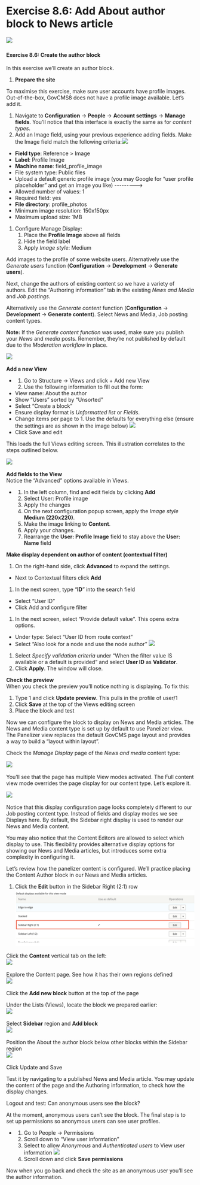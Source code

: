 # Exercise 8.6: Add About author block to News article

![](https://blobscdn.gitbook.com/v0/b/gitbook-28427.appspot.com/o/assets%2Fgovcms-site-builder%2F-LzEeysPiuilE7VSaStD%2F-LzEfAJUmyaoiKMb8l4\_%2F115.png?generation=1579737221013347\&alt=media)

#### **Exercise 8.6:** Create the author block

In this exercise we’ll create an author block.

1. **Prepare the site**

To maximise this exercise, make sure user accounts have profile images. Out-of-the-box, GovCMS8 does not have a profile image available. Let’s add it.

1. Navigate to **Configuration** → **People** → **Account settings** → **Manage fields**. You’ll notice that this interface is exactly the same as for _content types_.
2. Add an Image field, using your previous experience adding fields. Make the Image field match the following criteria:![](<../.gitbook/assets/116 (1).png>)

* **Field type**: Reference > Image
* **Label**: Profile Image
* **Machine name**: field\_profile\_image
* File system type: Public files
* Upload a default generic profile image (you may Google for “user profile placeholder” and get an image you like) --------->
* Allowed number of values: 1
* Required field: yes
* **File directory**: profile\_photos
* Minimum image resolution: 150x150px
* Maximum upload size: 1MB

1. Configure Manage Display:
   1. Place the **Profile Image** above all fields
   2. Hide the field label
   3. Apply _Image style_: Medium

Add images to the profile of some website users. Alternatively use the _Generate users_ function (**Configuration** → **Development** → **Generate users**).

Next, change the authors of existing content so we have a variety of authors. Edit the “Authoring information” tab in the existing _News and Media_ and _Job postings_.

Alternatively use the _Generate content_ function (**Configuration** → **Development** → **Generate content**). Select News and Media, Job posting content types.

**Note:** If the _Generate content function_ was used, make sure you publish your _News_ and _media_ posts. Remember, they’re not published by default due to the _Moderation workflow_ in place.

![](../.gitbook/assets/117.png)

**Add a new View**

*
  1. Go to Structure → Views and click + Add new View
  2. Use the following information to fill out the form:
* View name: About the author
* Show “Users” sorted by “Unsorted”
* Select “Create a block”
* Ensure display format is _Unformatted list_ or _Fields_.
* Change items per page to 1. Use the defaults for everything else (ensure the settings are as shown in the image below) ![](<../.gitbook/assets/118 (1).png>)
* Click Save and edit

This loads the full Views editing screen. This illustration correlates to the steps outlined below.

![](../.gitbook/assets/119.png)

**Add fields to the View**\
Notice the “Advanced” options available in Views.

*
  1. In the left column, find and edit fields by clicking **Add**
  2. Select User: Profile image
  3. Apply the changes
  4. On the next configuration popup screen, apply the _Image style_ **Medium (220x220)**.
  5. Make the image linking to **Content**.
  6. Apply your changes.
  7. Rearrange the **User: Profile Image** field to stay above the **User: Name** field

**Make display dependent on author of content (contextual filter)**

1. On the right-hand side, click **Advanced** to expand the settings.

* Next to Contextual filters click **Add**

1. In the next screen, type “**ID**” into the search field

* Select “User ID”
* Click Add and configure filter

1. In the next screen, select “Provide default value”. This opens extra options.

* Under type: Select “User ID from route context”
* Select “Also look for a node and use the node author” ![](<../.gitbook/assets/120 (1).png>)

1. Select _Specify validation criteria_ under “When the filter value IS available or a default is provided” and select **User ID** as **Validator**.
2. Click **Apply**. The window will close.

**Check the preview**\
When you check the preview you’ll notice nothing is displaying. To fix this:

1. Type 1 and click **Update preview**. This pulls in the profile of user/1
2. Click **Save** at the top of the Views editing screen
3. Place the block and test

Now we can configure the block to display on News and Media articles. The News and Media content type is set up by default to use Panelizer view. The Panelizer view replaces the default GovCMS page layout and provides a way to build a “layout within layout”.

Check the _Manage Display_ page of the _News and media_ content type:

![](<../.gitbook/assets/121 (1).png>)

You’ll see that the page has multiple View modes activated. The Full content view mode overrides the page display for our content type. Let’s explore it.

![](<../.gitbook/assets/122 (1).png>)

Notice that this display configuration page looks completely different to our Job posting content type. Instead of fields and display modes we see Displays here. By default, the Sidebar right display is used to render our News and Media content.

You may also notice that the Content Editors are allowed to select which display to use. This flexibility provides alternative display options for showing our News and Media articles, but introduces some extra complexity in configuring it.

Let’s review how the panelizer content is configured. We’ll practice placing the Content Author block in our News and Media articles.

1. Click the **Edit** button in the Sidebar Right (2:1) row ![](<../.gitbook/assets/123 (1) (1).png>)

Click the **Content** vertical tab on the left:\
![](<../.gitbook/assets/124 (1).png>)

Explore the Content page. See how it has their own regions defined\
![](<../.gitbook/assets/125 (1).png>)

Click the **Add new block** button at the top of the page

Under the Lists (Views), locate the block we prepared earlier:\
![](<../.gitbook/assets/126 (1).png>)

Select **Sidebar** region and **Add block**\
![](<../.gitbook/assets/127 (1).png>)

Position the About the author block below other blocks within the Sidebar region\
![](../.gitbook/assets/128.png)

Click Update and Save

Test it by navigating to a published News and Media article. You may update the content of the page and the Authoring information, to check how the display changes.

Logout and test: Can anonymous users see the block?

At the moment, anonymous users can’t see the block. The final step is to set up permissions so anonymous users can see user profiles.

*
  1. Go to People → Permissions
  2. Scroll down to “View user information”
  3. Select to allow _Anonymous_ and _Authenticated users_ to View user information ![](../.gitbook/assets/129.png)
  4. Scroll down and click **Save permissions**

Now when you go back and check the site as an anonymous user you’ll see the author information.
